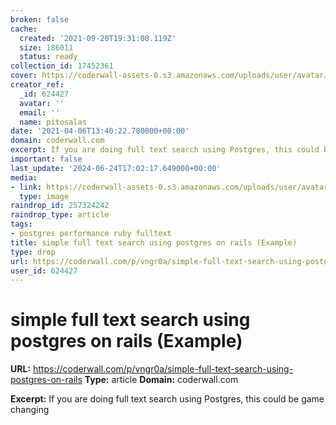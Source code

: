 ```yaml
---
broken: false
cache:
  created: '2021-09-20T19:31:08.119Z'
  size: 186011
  status: ready
collection_id: 17452361
cover: https://coderwall-assets-0.s3.amazonaws.com/uploads/user/avatar/55418/9c6165b107059ea5dfa2e81985fe8272.jpeg
creator_ref:
  _id: 624427
  avatar: ''
  email: ''
  name: pitosalas
date: '2021-04-06T13:40:22.780000+00:00'
domain: coderwall.com
excerpt: If you are doing full text search using Postgres, this could be game changing
important: false
last_update: '2024-06-24T17:02:17.649000+00:00'
media:
- link: https://coderwall-assets-0.s3.amazonaws.com/uploads/user/avatar/55418/9c6165b107059ea5dfa2e81985fe8272.jpeg
  type: image
raindrop_id: 257324242
raindrop_type: article
tags:
- postgres performance ruby fulltext
title: simple full text search using postgres on rails (Example)
type: drop
url: https://coderwall.com/p/vngr0a/simple-full-text-search-using-postgres-on-rails
user_id: 624427
---
```


# simple full text search using postgres on rails (Example)

**URL:** https://coderwall.com/p/vngr0a/simple-full-text-search-using-postgres-on-rails
**Type:** article
**Domain:** coderwall.com

**Excerpt:** If you are doing full text search using Postgres, this could be game changing

